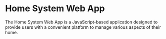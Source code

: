 # Home System Web App

The Home System Web App is a JavaScript-based application designed to provide users with a convenient platform to manage various aspects of their home. 

